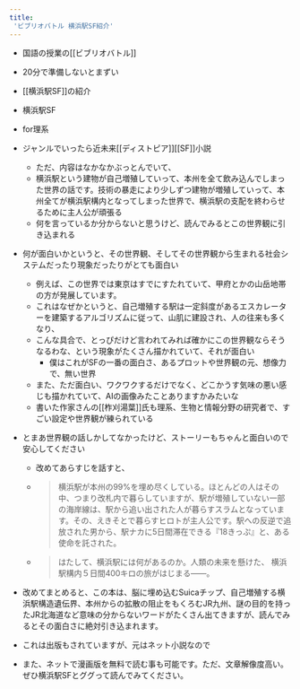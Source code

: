 ```yaml
---
title:
 'ビブリオバトル 横浜駅SF紹介'
---
```


- 国語の授業の[[ビブリオバトル]]
- 20分で準備しないとまずい
- [[横浜駅SF]]の紹介

- 横浜駅SF
- for理系
- ジャンルでいったら近未来[[ディストピア]][[SF]]小説
    - ただ、内容はなかなかぶっとんでいて、
    - 横浜駅という建物が自己増殖していって、本州を全て飲み込んでしまった世界の話です。技術の暴走により少しずつ建物が増殖していって、本州全てが横浜駅構内となってしまった世界で、横浜駅の支配を終わらせるために主人公が頑張る
    - 何を言っているか分からないと思うけど、読んでみるとこの世界観に引き込まれる
- 何が面白いかというと、その世界観、そしてその世界観から生まれる社会システムだったり現象だったりがとても面白い
    - 例えば、この世界では東京はすでにすたれていて、甲府とかの山岳地帯の方が発展しています。
    - これはなぜかというと、自己増殖する駅は一定斜度があるエスカレーターを建築するアルゴリズムに従って、山肌に建設され、人の往来も多くなり、
    - こんな具合で、とっぴだけど言われてみれば確かにこの世界観ならそうなるわな、という現象がたくさん描かれていて、それが面白い
        - 僕はこれがSFの一番の面白さ、あるプロットや世界観の元、想像力で、無い世界
    - また、ただ面白い、ワクワクするだけでなく、どこかうす気味の悪い感じも描かれていて、AIの画像みたことありますかみたいな
    - 書いた作家さんの[[柞刈湯葉]]氏も理系、生物と情報分野の研究者で、すごい設定や世界観が練られている
- とまあ世界観の話しかしてなかったけど、ストーリーもちゃんと面白いので安心してください
    - 改めてあらすじを話すと、
    - > 横浜駅が本州の99%を埋め尽くしている。ほとんどの人はその中、つまり改札内で暮らしていますが、駅が増殖していない一部の海岸線は、駅から追い出された人が暮らすスラムとなっています。その、えきそとで暮らすヒロトが主人公です。駅への反逆で追放された男から、駅ナカに5日間滞在できる『18きっぷ』と、ある使命を託された。
    - >  はたして、横浜駅には何があるのか。人類の未来を懸けた、 横浜駅構内５日間400キロの旅がはじまる――。
- 改めてまとめると、この本は、脳に埋め込むSuicaチップ、自己増殖する横浜駅構造遺伝界、本州からの拡散の阻止をもくろむJR九州、謎の目的を持ったJR北海道など意味の分からないワードがたくさん出てきますが、読んでみるとその面白さに絶対引き込まれます。
- これは出版もされていますが、元はネット小説なので
- また、ネットで漫画版を無料で読む事も可能です。ただ、文章解像度高い。ぜひ横浜駅SFとググって読んでみてください。
